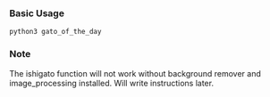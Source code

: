 ### Basic Usage

```python3 gato_of_the_day```

### Note
The ishigato function will not work without background remover and image_processing installed. Will write instructions later.


